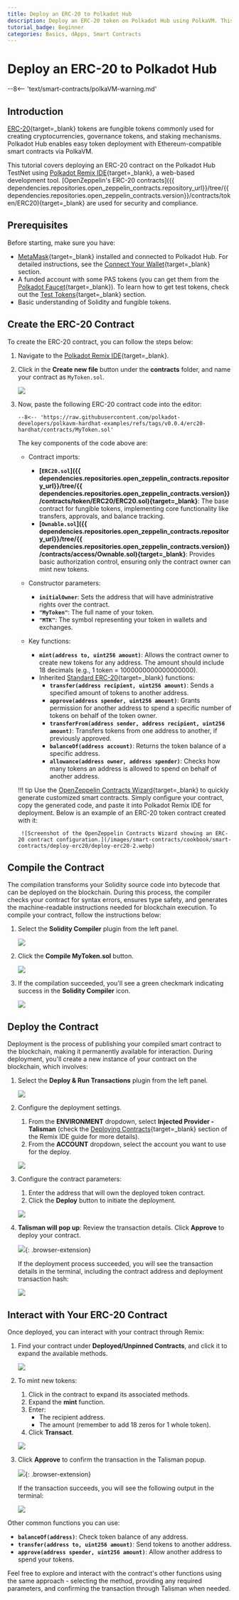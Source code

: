 ```yaml
---
title: Deploy an ERC-20 to Polkadot Hub
description: Deploy an ERC-20 token on Polkadot Hub using PolkaVM. This guide covers contract creation, compilation, deployment, and interaction via Polkadot Remix IDE.
tutorial_badge: Beginner
categories: Basics, dApps, Smart Contracts
---
```


# Deploy an ERC-20 to Polkadot Hub

--8<-- 'text/smart-contracts/polkaVM-warning.md'

## Introduction

[ERC-20](https://eips.ethereum.org/EIPS/eip-20){target=\_blank} tokens are fungible tokens commonly used for creating cryptocurrencies, governance tokens, and staking mechanisms. Polkadot Hub enables easy token deployment with Ethereum-compatible smart contracts via PolkaVM.

This tutorial covers deploying an ERC-20 contract on the Polkadot Hub TestNet using [Polkadot Remix IDE](https://remix.polkadot.io){target=\_blank}, a web-based development tool. [OpenZeppelin's ERC-20 contracts]({{ dependencies.repositories.open_zeppelin_contracts.repository_url}}/tree/{{ dependencies.repositories.open_zeppelin_contracts.version}}/contracts/token/ERC20){target=\_blank} are used for security and compliance.

## Prerequisites

Before starting, make sure you have:

- [MetaMask](https://metamask.io/){target=\_blank} installed and connected to Polkadot Hub. For detailed instructions, see the [Connect Your Wallet](/smart-contracts/integrations/wallets){target=\_blank} section.
- A funded account with some PAS tokens (you can get them from the [Polkadot Faucet](https://faucet.polkadot.io/?parachain=1111){target=\_blank}). To learn how to get test tokens, check out the [Test Tokens](/smart-contracts/connect/#test-tokens){target=\_blank} section.
- Basic understanding of Solidity and fungible tokens.

## Create the ERC-20 Contract

To create the ERC-20 contract, you can follow the steps below:

1. Navigate to the [Polkadot Remix IDE](https://remix.polkadot.io){target=\_blank}.
2. Click in the **Create new file** button under the **contracts** folder, and name your contract as `MyToken.sol`.

    ![](/images/smart-contracts/cookbook/smart-contracts/deploy-erc20/deploy-erc20-1.webp)

3. Now, paste the following ERC-20 contract code into the editor:

    ```solidity title="MyToken.sol"
    --8<-- 'https://raw.githubusercontent.com/polkadot-developers/polkavm-hardhat-examples/refs/tags/v0.0.4/erc20-hardhat/contracts/MyToken.sol'
    ```

    The key components of the code above are:

    - Contract imports:

        - **[`ERC20.sol`]({{ dependencies.repositories.open_zeppelin_contracts.repository_url}}/tree/{{ dependencies.repositories.open_zeppelin_contracts.version}}/contracts/token/ERC20/ERC20.sol){target=\_blank}**: The base contract for fungible tokens, implementing core functionality like transfers, approvals, and balance tracking.
        - **[`Ownable.sol`]({{ dependencies.repositories.open_zeppelin_contracts.repository_url}}/tree/{{ dependencies.repositories.open_zeppelin_contracts.version}}/contracts/access/Ownable.sol){target=\_blank}**: Provides basic authorization control, ensuring only the contract owner can mint new tokens.
    
    - Constructor parameters:

        - **`initialOwner`**: Sets the address that will have administrative rights over the contract.
        - **`"MyToken"`**: The full name of your token.
        - **`"MTK"`**: The symbol representing your token in wallets and exchanges.

    - Key functions:

        - **`mint(address to, uint256 amount)`**: Allows the contract owner to create new tokens for any address. The amount should include 18 decimals (e.g., 1 token = 1000000000000000000).
        - Inherited [Standard ERC-20](https://ethereum.org/en/developers/docs/standards/tokens/erc-20/){target=\_blank} functions:
            - **`transfer(address recipient, uint256 amount)`**: Sends a specified amount of tokens to another address.
            - **`approve(address spender, uint256 amount)`**: Grants permission for another address to spend a specific number of tokens on behalf of the token owner.
            - **`transferFrom(address sender, address recipient, uint256 amount)`**: Transfers tokens from one address to another, if previously approved.
            - **`balanceOf(address account)`**: Returns the token balance of a specific address.
            - **`allowance(address owner, address spender)`**: Checks how many tokens an address is allowed to spend on behalf of another address.

    !!! tip
        Use the [OpenZeppelin Contracts Wizard](https://wizard.openzeppelin.com/){target=\_blank} to quickly generate customized smart contracts. Simply configure your contract, copy the generated code, and paste it into Polkadot Remix IDE for deployment. Below is an example of an ERC-20 token contract created with it:

        ![Screenshot of the OpenZeppelin Contracts Wizard showing an ERC-20 contract configuration.](/images/smart-contracts/cookbook/smart-contracts/deploy-erc20/deploy-erc20-2.webp)
        

## Compile the Contract

The compilation transforms your Solidity source code into bytecode that can be deployed on the blockchain. During this process, the compiler checks your contract for syntax errors, ensures type safety, and generates the machine-readable instructions needed for blockchain execution. To compile your contract, follow the instructions below:

1. Select the **Solidity Compiler** plugin from the left panel.

    ![](/images/smart-contracts/cookbook/smart-contracts/deploy-erc20/deploy-erc20-3.webp)

2. Click the **Compile MyToken.sol** button.

    ![](/images/smart-contracts/cookbook/smart-contracts/deploy-erc20/deploy-erc20-4.webp)

3. If the compilation succeeded, you'll see a green checkmark indicating success in the **Solidity Compiler** icon.

    ![](/images/smart-contracts/cookbook/smart-contracts/deploy-erc20/deploy-erc20-5.webp)

## Deploy the Contract

Deployment is the process of publishing your compiled smart contract to the blockchain, making it permanently available for interaction. During deployment, you'll create a new instance of your contract on the blockchain, which involves:

1. Select the **Deploy & Run Transactions** plugin from the left panel.

    ![](/images/smart-contracts/cookbook/smart-contracts/deploy-erc20/deploy-erc20-6.webp)

2. Configure the deployment settings.
    1. From the **ENVIRONMENT** dropdown, select **Injected Provider - Talisman** (check the [Deploying Contracts](/smart-contracts/dev-environments/remix/deploy-a-contract/){target=\_blank} section of the Remix IDE guide for more details).
    2. From the **ACCOUNT** dropdown, select the account you want to use for the deploy.

    ![](/images/smart-contracts/cookbook/smart-contracts/deploy-erc20/deploy-erc20-7.webp)

3. Configure the contract parameters:

    1. Enter the address that will own the deployed token contract.
    2. Click the **Deploy** button to initiate the deployment.

    ![](/images/smart-contracts/cookbook/smart-contracts/deploy-erc20/deploy-erc20-8.webp)

4. **Talisman will pop up**: Review the transaction details. Click **Approve** to deploy your contract.

     ![](/images/smart-contracts/cookbook/smart-contracts/deploy-erc20/deploy-erc20-9.webp){: .browser-extension}

    If the deployment process succeeded, you will see the transaction details in the terminal, including the contract address and deployment transaction hash:

    ![](/images/smart-contracts/cookbook/smart-contracts/deploy-erc20/deploy-erc20-10.webp)

## Interact with Your ERC-20 Contract

Once deployed, you can interact with your contract through Remix:

1. Find your contract under **Deployed/Unpinned Contracts**, and click it to expand the available methods.

    ![](/images/smart-contracts/cookbook/smart-contracts/deploy-erc20/deploy-erc20-11.webp)

2. To mint new tokens:

    1. Click in the contract to expand its associated methods.
    2. Expand the **mint** function.
    3. Enter:
        - The recipient address.
        - The amount (remember to add 18 zeros for 1 whole token).
    4. Click **Transact**.

    ![](/images/smart-contracts/cookbook/smart-contracts/deploy-erc20/deploy-erc20-12.webp)

3. Click **Approve** to confirm the transaction in the Talisman popup.

    ![](/images/smart-contracts/cookbook/smart-contracts/deploy-erc20/deploy-erc20-13.webp){: .browser-extension}

    If the transaction succeeds, you will see the following output in the terminal:

    ![](/images/smart-contracts/cookbook/smart-contracts/deploy-erc20/deploy-erc20-14.webp)

Other common functions you can use:

- **`balanceOf(address)`**: Check token balance of any address.
- **`transfer(address to, uint256 amount)`**: Send tokens to another address.
- **`approve(address spender, uint256 amount)`**: Allow another address to spend your tokens.

Feel free to explore and interact with the contract's other functions using the same approach - selecting the method, providing any required parameters, and confirming the transaction through Talisman when needed.
